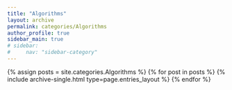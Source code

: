 ```yaml
---
title: "Algorithms"
layout: archive
permalink: categories/Algorithms
author_profile: true
sidebar_main: true
# sidebar:
#     nav: "sidebar-category"
---
```


{% assign posts = site.categories.Algorithms %}
{% for post in posts %} {% include archive-single.html type=page.entries_layout %} {% endfor %}